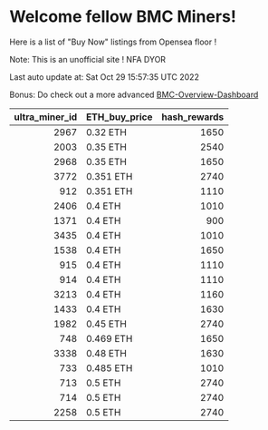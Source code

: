 # Welcome fellow BMC Miners!
Here is a list of "Buy Now" listings from Opensea floor !

Note: This is an unofficial site ! NFA DYOR

Last auto update at: Sat Oct 29 15:57:35 UTC 2022

Bonus: Do check out a more advanced [BMC-Overview-Dashboard](https://dune.com/defifunk/BMC-Overview-Dashboard)


|   ultra_miner_id | ETH_buy_price   |   hash_rewards |
|-----------------:|:----------------|---------------:|
|             2967 | 0.32 ETH        |           1650 |
|             2003 | 0.35 ETH        |           2540 |
|             2968 | 0.35 ETH        |           1650 |
|             3772 | 0.351 ETH       |           2740 |
|              912 | 0.351 ETH       |           1110 |
|             2406 | 0.4 ETH         |           1010 |
|             1371 | 0.4 ETH         |            900 |
|             3435 | 0.4 ETH         |           1010 |
|             1538 | 0.4 ETH         |           1650 |
|              915 | 0.4 ETH         |           1110 |
|              914 | 0.4 ETH         |           1110 |
|             3213 | 0.4 ETH         |           1160 |
|             1433 | 0.4 ETH         |           1630 |
|             1982 | 0.45 ETH        |           2740 |
|              748 | 0.469 ETH       |           1650 |
|             3338 | 0.48 ETH        |           1630 |
|              733 | 0.485 ETH       |           1010 |
|              713 | 0.5 ETH         |           2740 |
|              714 | 0.5 ETH         |           2740 |
|             2258 | 0.5 ETH         |           2740 |